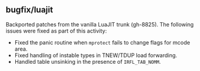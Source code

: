 ## bugfix/luajit

Backported patches from the vanilla LuaJIT trunk (gh-8825). The following issues
were fixed as part of this activity:

* Fixed the panic routine when `mprotect` fails to change flags for mcode area.
* Fixed handling of instable types in TNEW/TDUP load forwarding.
* Handled table unsinking in the presence of `IRFL_TAB_NOMM`.
